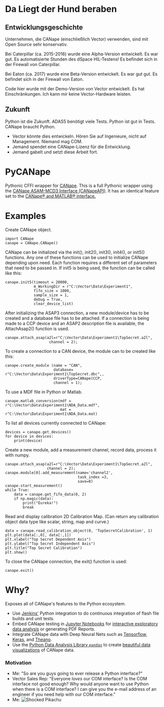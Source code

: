 # Da Liegt der Hund beraben

## Entwicklungsgeschichte

Unternehmen, die CANape (einschließlich Vector) verwenden, sind mit Open Source sehr konservativ.

Bei Caterpillar (ca. 2015-2016) wurde eine Alpha-Version entwickelt. Es war gut. Es automatisierte Stunden des dSpace HIL-Testens! Es befindet sich in der Firewall von Caterpillar.

Bei Eaton (ca. 2017) wurde eine Beta-Version entwickelt. Es war gut gut. Es befindet sich in der Firewall von Eaton.

Code hier wurde mit der Demo-Version von Vector entwickelt. Es hat Einschränkungen. Ich kann mir keine Vector-Hardware leisten.

## Zukunft

Python ist die Zukunft. ADAS5 benötigt viele Tests. Python ist gut in Tests. CANape braucht Python.

- Vector könnte dies entwickeln. Hören Sie auf Ingenieure, nicht auf Management. Niemand mag COM.
- Jemand spendet eine CANape-Lizenz für die Entwicklung.
- Jemand gabelt und setzt diese Arbeit fort.


# PyCANape


Pythonic CFFI wrapper for [CANape](https://vector.com/vi_canape_en.html). This is a full Pythonic wrapper using the [CANape ASAM-MCD3 Interface (CANapeAPI)](http://vector.com/portal/medien/cmc/application_notes/AN-AMC-1-103_CANape_ASAM_MCD3_Interface.pdf). It has an identical feature set to the [CANape® and MATLAB® interface.](http://vector.com/portal/medien/cmc/application_notes/AN-IMC-1-004_Interface_Programming_between_CANape_and_MATLAB.pdf)

# Examples

Create CANape object.

    import CANape
    canape = CANape.CANape()

CANape can be initialized via the init(), init2(), init3(), init4(), or init5() functions.  Any one of these functions can be used to initialize CANape depending upon need. Each function requires a different set of parameters that need to be passed in. If init5 is being used, the function can be called like this:

    canape.init5(timeout = 20000,
                 m_WorkingDir = r"C:\Vector\Data\Experiment1",
                 fifo_size = 1000,
                 sample_size = 1,
                 debug = True,
                 clear_device_list)

After initializing the ASAP3 connection, a new module/device has to be created and a database file has to be attached. If a connection is being made to a CCP device and an ASAP2 description file is available, the AttachAsap2() function is used.

    canape.attach_asap(a2l=r"C:\Vector\Data\Experiment1\TopSecret.a2l",
                        channel = 2);

To create a connection to a CAN device, the module can to be created like this:

    canape.create_module (name = "CAN",
                          database= r"C:\Vector\Data\Experiment1\TopSecret.dbc",,
                          driverType=CANape(CCP,
                          channel = 1);

To use a MDF file in Python or Matlab.

    canape.matlab_conversion(mdf = r"C:\Vector\Data\Experiment1\NDA_Data.mdf",
                             mat = r"C:\Vector\Data\Experiment1\NDA_Data.mat)

To list all devices currently connected to CANape:

    devices = canape.get_devices()
    for device in devices:
        print(device)

Create a new module, add a measurement channel, record data, process it with numpy.

    canape.attach_asap(a2l=r"C:\Vector\Data\Experiment1\TopSecret.a2l",
                       channel = 2);
    canape.module[0].add_measurement(name='channel2',
                                     task_index =3,
                                     save=0)
    canape.start_measurement()
    while True:
        data = canape.get_fifo_data(0, 2)
        if np.magic(data):
            print("Eureka!")
            break

Read and display calibration 2D Calibration Map. (Can return any calibration object data type like scalar, string, map
and curve.)

    data = canape.read_calibration_object(0, 'TopSecretCalibration', 1)
    plt.plot(data[:,0], data[:,1])
    plt.xlabel("Top Secret Dependent Axis")
    plt.ylabel("Top Secret Independent Axis")
    plt.title("Top Secret Calibration")
    plt.show()

To close the CANape connection, the exit() function is used:

    canape.exit()


# Why?
Exposes all of CANape's features to the Python ecosystem.

- Use [Jenkins'](https://jenkins.io) Python integration to do continuous integration of flash file builds and unit tests.
- Embed CANape testing in [Jupyter Notebooks](http://jupyter.org) for [interactive exploratory data analysis](https://blog.dominodatalab.com/lesser-known-ways-of-using-notebooks/) or generating PDF Reports.
- Integrate CANape data with Deep Neural Nets such as [Tensorflow](https://www.tensorflow.org), [Keras](https://keras.io), and [Theano](http://deeplearning.net/software/theano/).
- Use the [Python Data Analysis Library ``pandas``](http://pandas.pydata.org) to create [beautiful data visualizations](http://www.randalolson.com/2014/06/28/how-to-make-beautiful-data-visualizations-in-python-with-matplotlib/) of CANape data.


### Motivation

- Me: "So are you guys going to ever release a Python interface?"
- Vector Sales Rep: "Everyone *loves* our COM interface? Is the COM interface not good enough? Why would anyone want to use Python when there is a COM interface? I can give you the e-mail address of an engineer if you need help with our COM interface."
- Me:
  ![Shocked Pikachu](shocked.png)

